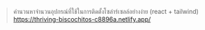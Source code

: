 >คำนวนหาจำนวนอุปกรณ์ที่ใช้ในการติดตั้งโซล่าร์เซลล์อย่างง่าย (react + tailwind)  https://thriving-biscochitos-c8896a.netlify.app/

